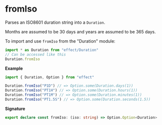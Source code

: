 # fromIso

Parses an ISO8601 duration string into a `Duration`.

Months are assumed to be 30 days and years are assumed to be 365 days.

To import and use `fromIso` from the "Duration" module:

```ts
import * as Duration from "effect/Duration"
// Can be accessed like this
Duration.fromIso
```

**Example**

```ts
import { Duration, Option } from "effect"

Duration.fromIso("P1D") // => Option.some(Duration.days(1))
Duration.fromIso("PT1H") // => Option.some(Duration.hours(1))
Duration.fromIso("PT1M") // => Option.some(Duration.minutes(1))
Duration.fromIso("PT1.5S") // => Option.some(Duration.seconds(1.5))
```

**Signature**

```ts
export declare const fromIso: (iso: string) => Option.Option<Duration>
```
